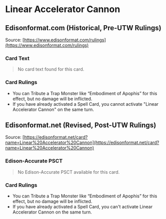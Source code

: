 # Linear Accelerator Cannon

## Edisonformat.com (Historical, Pre-UTW Rulings)

Source: [https://www.edisonformat.com/rulings](https://www.edisonformat.com/rulings)

### Card Text

> No card text found for this card.

### Card Rulings

*   You can Tribute a Trap Monster like “Embodiment of Apophis” for this effect, but no damage will be inflicted.
*   If you have already activated a Spell Card, you cannot activate "Linear Accelerator Cannon" on the same turn.

## Edisonformat.net (Revised, Post-UTW Rulings)

Source: [https://edisonformat.net/card?name=Linear%20Accelerator%20Cannon](https://edisonformat.net/card?name=Linear%20Accelerator%20Cannon)

### Edison-Accurate PSCT

> No Edison-Accurate PSCT available for this card.

### Card Rulings

*   You can Tribute a Trap Monster like “Embodiment of Apophis” for this effect, but no damage will be inflicted.
*   If you have already activated a Spell Card, you can't activate Linear Accelerator Cannon on the same turn.
            